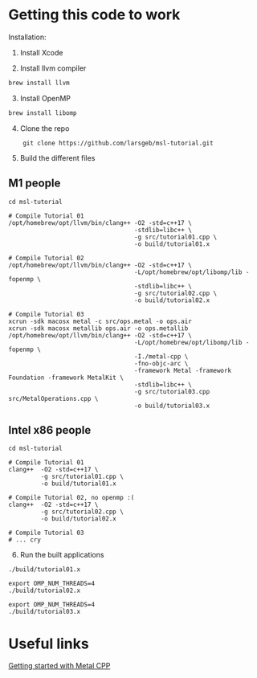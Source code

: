 # Getting this code to work

Installation:

1. Install Xcode


2. Install llvm compiler


```bash
brew install llvm
```

3. Install OpenMP

```bash
brew install libomp
```

4. Clone the repo

```
    git clone https://github.com/larsgeb/msl-tutorial.git
```

5. Build the different files

## M1 people

```console
cd msl-tutorial

# Compile Tutorial 01
/opt/homebrew/opt/llvm/bin/clang++ -O2 -std=c++17 \
                                   -stdlib=libc++ \
                                   -g src/tutorial01.cpp \
                                   -o build/tutorial01.x

# Compile Tutorial 02
/opt/homebrew/opt/llvm/bin/clang++ -O2 -std=c++17 \
                                   -L/opt/homebrew/opt/libomp/lib -fopenmp \
                                   -stdlib=libc++ \
                                   -g src/tutorial02.cpp \
                                   -o build/tutorial02.x

# Compile Tutorial 03
xcrun -sdk macosx metal -c src/ops.metal -o ops.air
xcrun -sdk macosx metallib ops.air -o ops.metallib
/opt/homebrew/opt/llvm/bin/clang++ -O2 -std=c++17 \
                                   -L/opt/homebrew/opt/libomp/lib -fopenmp \
                                   -I./metal-cpp \
                                   -fno-objc-arc \
                                   -framework Metal -framework Foundation -framework MetalKit \
                                   -stdlib=libc++ \
                                   -g src/tutorial03.cpp src/MetalOperations.cpp \
                                   -o build/tutorial03.x 
```


## Intel x86 people

```console
cd msl-tutorial

# Compile Tutorial 01
clang++  -O2 -std=c++17 \
         -g src/tutorial01.cpp \
         -o build/tutorial01.x

# Compile Tutorial 02, no openmp :(
clang++  -O2 -std=c++17 \
         -g src/tutorial02.cpp \
         -o build/tutorial02.x

# Compile Tutorial 03
# ... cry
```


6. Run the built applications

```
./build/tutorial01.x   

export OMP_NUM_THREADS=4
./build/tutorial02.x

export OMP_NUM_THREADS=4
./build/tutorial03.x
```

# Useful links

[Getting started with Metal CPP](https://developer.apple.com/metal/cpp/)

